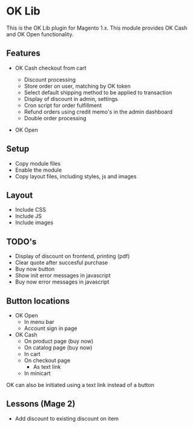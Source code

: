 # OK Lib
This is the OK Lib plugin for Magento 1.x. This module provides OK Cash and OK Open functionality.

## Features
* OK Cash checkout from cart
    * Discount processing
    * Store order on user, matching by OK token
    * Select default shipping method to be applied to transaction
    * Display of discount in admin, settings
    * Cron script for order fulfillment
    * Refund orders using credit memo's in the admin dashboard
    * Double order processing
    
* OK Open

## Setup
* Copy module files
* Enable the module
* Copy layout files, including styles, js and images

## Layout
* Include CSS
* Include JS
* Include images

## TODO's
* Display of discount on frontend, printing (pdf)
* Clear quote after succesful purchase
* Buy now button
* Show init error messages in javascript
* Buy now error messages in javascript

## Button locations
* OK Open
    * In menu bar
    * Account sign in page
* OK Cash
    * On product page (buy now)
    * On catalog page (buy now)
    * In cart
    * On checkout page
        * As text link
    * In minicart

OK can also be initiated using a text link instead of a button
    

## Lessons (Mage 2)
* Add discount to existing discount on item

